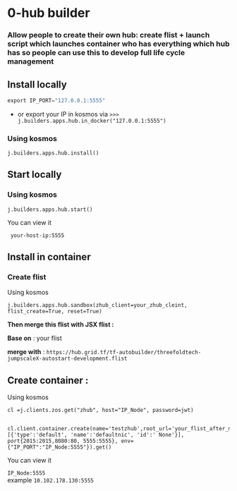 # 0-hub builder
### Allow people to create their own hub: create flist + launch script which launches container who has everything which hub has so people can use this to develop full life cycle management

## Install locally

```python 
export IP_PORT="127.0.0.1:5555"
```
* or export your IP in kosmos via  `>>> j.builders.apps.hub.in_docker("127.0.0.1:5555")`
### Using kosmos
```
j.builders.apps.hub.install()
```

## Start locally
### Using kosmos
```
j.builders.apps.hub.start()
```
You can view it 

``` your-host-ip:5555```


## Install in container
### Create flist 
Using kosmos 
```
j.builders.apps.hub.sandbox(zhub_client=your_zhub_cleint, flist_create=True, reset=True) 
```

**Then merge this flist with JSX flist :**

**Base on** : your flist

**merge with** : ```https://hub.grid.tf/tf-autobuilder/threefoldtech-jumpscaleX-autostart-development.flist```

## Create container :

Using kosmos

```
cl =j.clients.zos.get("zhub", host="IP_Node", password=jwt)


cl.client.container.create(name='testzhub',root_url='your_flist_after_merge',nics=[{'type':'default', 'name':'defaultnic', 'id':' None'}], port{2015:2015,8080:80, 5555:5555}, env={"IP_PORT":"IP_Node:5555"}).get()
```

You can view it 

```IP_Node:5555```<br>
example ```10.102.178.130:5555```
